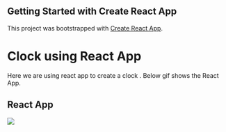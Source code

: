 ## Getting Started with Create React App
This project was bootstrapped with [Create React App](https://github.com/facebook/create-react-app).

# Clock using React App
Here we are using react app to create a clock . Below gif shows the React App.

## React App
![](https://media.giphy.com/media/RmdjYnbWMlfE4YBFHI/giphy.gif)
